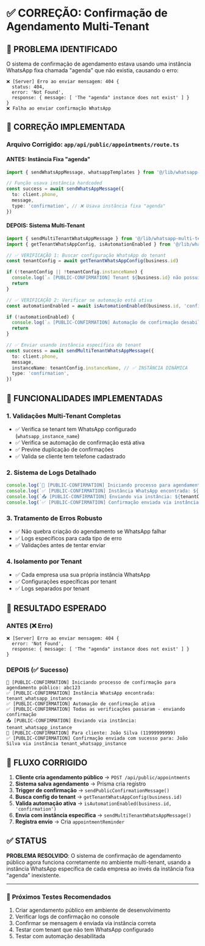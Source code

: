 # ✅ CORREÇÃO: Confirmação de Agendamento Multi-Tenant

## 🎯 PROBLEMA IDENTIFICADO

O sistema de confirmação de agendamento estava usando uma instância WhatsApp fixa chamada "agenda" que não existia, causando o erro:

```
❌ [Server] Erro ao enviar mensagem: 404 {
  status: 404,
  error: 'Not Found',
  response: { message: [ 'The "agenda" instance does not exist' ] }
}
❌ Falha ao enviar confirmação WhatsApp
```

## 🔧 CORREÇÃO IMPLEMENTADA

### Arquivo Corrigido: `app/api/public/appointments/route.ts`

#### **ANTES: Instância Fixa "agenda"**
```typescript
import { sendWhatsAppMessage, whatsappTemplates } from '@/lib/whatsapp-server'

// Função usava instância hardcoded
const success = await sendWhatsAppMessage({
  to: client.phone,
  message,
  type: 'confirmation', // ❌ Usava instância fixa "agenda"
})
```

#### **DEPOIS: Sistema Multi-Tenant**
```typescript
import { sendMultiTenantWhatsAppMessage } from '@/lib/whatsapp-multi-tenant'
import { getTenantWhatsAppConfig, isAutomationEnabled } from '@/lib/whatsapp-tenant-helper'

// ✅ VERIFICAÇÃO 1: Buscar configuração WhatsApp do tenant
const tenantConfig = await getTenantWhatsAppConfig(business.id)

if (!tenantConfig || !tenantConfig.instanceName) {
  console.log(`⚠️ [PUBLIC-CONFIRMATION] Tenant ${business.id} não possui instância WhatsApp configurada`)
  return
}

// ✅ VERIFICAÇÃO 2: Verificar se automação está ativa
const automationEnabled = await isAutomationEnabled(business.id, 'confirmation')

if (!automationEnabled) {
  console.log(`⚠️ [PUBLIC-CONFIRMATION] Automação de confirmação desabilitada`)
  return
}

// ✅ Enviar usando instância específica do tenant
const success = await sendMultiTenantWhatsAppMessage({
  to: client.phone,
  message,
  instanceName: tenantConfig.instanceName, // ✅ INSTÂNCIA DINÂMICA
  type: 'confirmation',
})
```

## 🚀 FUNCIONALIDADES IMPLEMENTADAS

### 1. **Validações Multi-Tenant Completas**
- ✅ Verifica se tenant tem WhatsApp configurado (`whatsapp_instance_name`)
- ✅ Verifica se automação de confirmação está ativa
- ✅ Previne duplicação de confirmações
- ✅ Valida se cliente tem telefone cadastrado

### 2. **Sistema de Logs Detalhado**
```typescript
console.log(`📧 [PUBLIC-CONFIRMATION] Iniciando processo para agendamento: ${appointment.id}`)
console.log(`✅ [PUBLIC-CONFIRMATION] Instância WhatsApp encontrada: ${tenantConfig.instanceName}`)
console.log(`📤 [PUBLIC-CONFIRMATION] Enviando via instância: ${tenantConfig.instanceName}`)
console.log(`✅ [PUBLIC-CONFIRMATION] Confirmação enviada via instância ${tenantConfig.instanceName}`)
```

### 3. **Tratamento de Erros Robusto**
- ✅ Não quebra criação do agendamento se WhatsApp falhar
- ✅ Logs específicos para cada tipo de erro
- ✅ Validações antes de tentar enviar

### 4. **Isolamento por Tenant**
- ✅ Cada empresa usa sua própria instância WhatsApp
- ✅ Configurações específicas por tenant
- ✅ Logs separados por tenant

## 🎯 RESULTADO ESPERADO

### **ANTES (❌ Erro)**
```
❌ [Server] Erro ao enviar mensagem: 404 {
  error: 'Not Found',
  response: { message: [ 'The "agenda" instance does not exist' ] }
}
```

### **DEPOIS (✅ Sucesso)**
```
📧 [PUBLIC-CONFIRMATION] Iniciando processo de confirmação para agendamento público: abc123
✅ [PUBLIC-CONFIRMATION] Instância WhatsApp encontrada: tenant_whatsapp_instance
✅ [PUBLIC-CONFIRMATION] Automação de confirmação ativa
✅ [PUBLIC-CONFIRMATION] Todas as verificações passaram - enviando confirmação
📤 [PUBLIC-CONFIRMATION] Enviando via instância: tenant_whatsapp_instance
📱 [PUBLIC-CONFIRMATION] Para cliente: João Silva (11999999999)
✅ [PUBLIC-CONFIRMATION] Confirmação enviada com sucesso para: João Silva via instância tenant_whatsapp_instance
```

## 🔄 FLUXO CORRIGIDO

1. **Cliente cria agendamento público** → `POST /api/public/appointments`
2. **Sistema salva agendamento** → Prisma cria registro
3. **Trigger de confirmação** → `sendPublicConfirmationMessage()`
4. **Busca config do tenant** → `getTenantWhatsAppConfig(business.id)`
5. **Valida automação ativa** → `isAutomationEnabled(business.id, 'confirmation')`
6. **Envia com instância específica** → `sendMultiTenantWhatsAppMessage()`
7. **Registra envio** → Cria `appointmentReminder`

## ✅ STATUS

**PROBLEMA RESOLVIDO**: O sistema de confirmação de agendamento público agora funciona corretamente no ambiente multi-tenant, usando a instância WhatsApp específica de cada empresa ao invés da instância fixa "agenda" inexistente.

---

### 🎯 **Próximos Testes Recomendados**
1. Criar agendamento público em ambiente de desenvolvimento
2. Verificar logs de confirmação no console
3. Confirmar se mensagem é enviada via instância correta
4. Testar com tenant que não tem WhatsApp configurado
5. Testar com automação desabilitada
